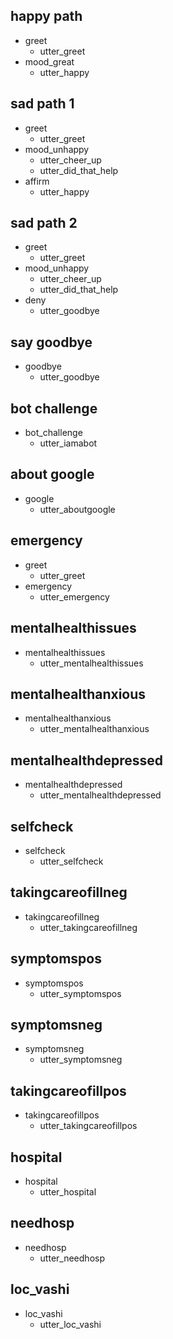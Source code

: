## happy path
* greet
  - utter_greet
* mood_great
  - utter_happy

## sad path 1
* greet
  - utter_greet
* mood_unhappy
  - utter_cheer_up
  - utter_did_that_help
* affirm
  - utter_happy

## sad path 2
* greet
  - utter_greet
* mood_unhappy
  - utter_cheer_up
  - utter_did_that_help
* deny
  - utter_goodbye

## say goodbye
* goodbye
  - utter_goodbye

## bot challenge
* bot_challenge
  - utter_iamabot

## about google
* google
  - utter_aboutgoogle

## emergency
* greet
  - utter_greet
* emergency
  - utter_emergency

## mentalhealthissues
* mentalhealthissues
  - utter_mentalhealthissues

## mentalhealthanxious
* mentalhealthanxious
  - utter_mentalhealthanxious

## mentalhealthdepressed
* mentalhealthdepressed
  - utter_mentalhealthdepressed

## selfcheck
* selfcheck
  - utter_selfcheck

## takingcareofillneg
* takingcareofillneg
  - utter_takingcareofillneg

## symptomspos
* symptomspos
  - utter_symptomspos

## symptomsneg
* symptomsneg
  - utter_symptomsneg

## takingcareofillpos
* takingcareofillpos
  - utter_takingcareofillpos

## hospital
* hospital
  - utter_hospital

## needhosp
* needhosp
  - utter_needhosp

## loc_vashi
* loc_vashi
  - utter_loc_vashi
